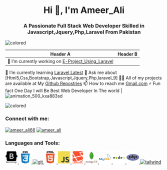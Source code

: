 <h1 align="center">Hi 👋, I'm Ameer_Ali</h1>
<h3 align="center">A Passionate Full Stack Web Developer Skilled in Javascript,Jquery,Php,Laravel From Pakistan</h3>

![colored](https://user-images.githubusercontent.com/99552615/212377390-88217469-9c74-415e-b806-523033fb096d.png)

| Header A       | Header B       |
| -------------- | -------------- |
|🔭 I’m currently working on  [E-Project_Using_Laravel](https://github.com/ameer-ali-jamali/E_Project_Using_Laravel.git)  
🌱 I’m currently learning [Laravel Latest](https://laravel.com/docs/9.x/releases)
💬 Ask me about [Html5,Css,Bootstrap,Javascript,Jquery,Php,laravel_9]
👨‍💻 All of my projects are available at My [Github Repostries](https://github.com/ameer-ali-jamali?tab=repositories)
📫 How to reach me  [Gmail.com](https://mail.google.com/mail/?view=cm&fs=1&to=ameer.ali.jamali886@gmail.com)
⚡ Fun fact   One Day I will Be Best Web Developer In The world     |
![animation_500_kxa883sd](https://user-images.githubusercontent.com/99552615/212457135-b96b6741-70be-4a24-9a5a-bd5377709f2e.gif)

![colored](https://user-images.githubusercontent.com/99552615/212377390-88217469-9c74-415e-b806-523033fb096d.png)


<h3 align="left">Connect with me:</h3>
<p align="left">
<a href="https://twitter.com/ameer_ali66" target="blank"><img align="center" src="https://raw.githubusercontent.com/rahuldkjain/github-profile-readme-generator/master/src/images/icons/Social/twitter.svg" alt="ameer_ali66" height="30" width="40" /></a>
<a href="https://linkedin.com/in/ameer_ali" target="blank"><img align="center" src="https://raw.githubusercontent.com/rahuldkjain/github-profile-readme-generator/master/src/images/icons/Social/linked-in-alt.svg" alt="ameer_ali" height="30" width="40" /></a>
</p>

<h3 align="left">Languages and Tools:</h3>
<p align="left"> <a href="https://getbootstrap.com" target="_blank" rel="noreferrer"> <img src="https://raw.githubusercontent.com/devicons/devicon/master/icons/bootstrap/bootstrap-plain-wordmark.svg" alt="bootstrap" width="40" height="40"/> </a> <a href="https://www.w3schools.com/css/" target="_blank" rel="noreferrer"> <img src="https://raw.githubusercontent.com/devicons/devicon/master/icons/css3/css3-original-wordmark.svg" alt="css3" width="40" height="40"/> </a> <a href="https://git-scm.com/" target="_blank" rel="noreferrer"> <img src="https://www.vectorlogo.zone/logos/git-scm/git-scm-icon.svg" alt="git" width="40" height="40"/> </a> <a href="https://www.w3.org/html/" target="_blank" rel="noreferrer"> <img src="https://raw.githubusercontent.com/devicons/devicon/master/icons/html5/html5-original-wordmark.svg" alt="html5" width="40" height="40"/> </a> <a href="https://developer.mozilla.org/en-US/docs/Web/JavaScript" target="_blank" rel="noreferrer"> <img src="https://raw.githubusercontent.com/devicons/devicon/master/icons/javascript/javascript-original.svg" alt="javascript" width="40" height="40"/> </a> <a href="https://laravel.com/" target="_blank" rel="noreferrer"> <img src="https://raw.githubusercontent.com/devicons/devicon/master/icons/laravel/laravel-plain-wordmark.svg" alt="laravel" width="40" height="40"/> </a> <a href="https://www.mongodb.com/" target="_blank" rel="noreferrer"> <img src="https://raw.githubusercontent.com/devicons/devicon/master/icons/mongodb/mongodb-original-wordmark.svg" alt="mongodb" width="40" height="40"/> </a> <a href="https://www.mysql.com/" target="_blank" rel="noreferrer"> <img src="https://raw.githubusercontent.com/devicons/devicon/master/icons/mysql/mysql-original-wordmark.svg" alt="mysql" width="40" height="40"/> </a> <a href="https://nodejs.org" target="_blank" rel="noreferrer"> <img src="https://raw.githubusercontent.com/devicons/devicon/master/icons/nodejs/nodejs-original-wordmark.svg" alt="nodejs" width="40" height="40"/> </a> <a href="https://www.php.net" target="_blank" rel="noreferrer"> <img src="https://raw.githubusercontent.com/devicons/devicon/master/icons/php/php-original.svg" alt="php" width="40" height="40"/> </a> <a href="https://tailwindcss.com/" target="_blank" rel="noreferrer"> <img src="https://www.vectorlogo.zone/logos/tailwindcss/tailwindcss-icon.svg" alt="tailwind" width="40" height="40"/> </a> </p>


